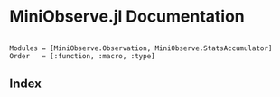 # MiniObserve.jl Documentation

```@contents
```

```@autodocs
Modules = [MiniObserve.Observation, MiniObserve.StatsAccumulator]
Order   = [:function, :macro, :type]
```


## Index

```@index
```
